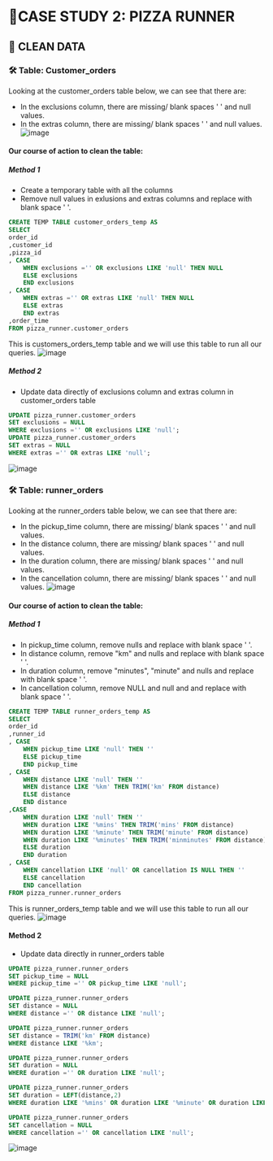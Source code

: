 # 🍕CASE STUDY 2: PIZZA RUNNER

## 🧰 CLEAN DATA
### 🛠 Table: Customer_orders
Looking at the customer_orders table below, we can see that there are:
- In the exclusions column, there are missing/ blank spaces ' ' and null values.
- In the extras column, there are missing/ blank spaces ' ' and null values.
![image](https://user-images.githubusercontent.com/81607668/129472388-86e60221-7107-4751-983f-4ab9d9ce75f0.png)
#### Our course of action to clean the table:
##### Method 1
- Create a temporary table with all the columns
- Remove null values in exlusions and extras columns and replace with blank space ' '.
``` sql
CREATE TEMP TABLE customer_orders_temp AS
SELECT
order_id
,customer_id
,pizza_id
, CASE 
	WHEN exclusions ='' OR exclusions LIKE 'null' THEN NULL
	ELSE exclusions
	END exclusions
, CASE 
	WHEN extras ='' OR extras LIKE 'null' THEN NULL
	ELSE extras
	END extras
,order_time
FROM pizza_runner.customer_orders
```
This is customers_orders_temp table and we will use this table to run all our queries.
![image](https://user-images.githubusercontent.com/81607668/129472551-fe3d90a0-1e8b-4f32-a2a7-2ecd3ac469ef.png)
##### Method 2
- Update data directly of exclusions column and extras column in customer_orders table
```sql
UPDATE pizza_runner.customer_orders
SET exclusions = NULL
WHERE exclusions ='' OR exclusions LIKE 'null';
UPDATE pizza_runner.customer_orders
SET extras = NULL
WHERE extras ='' OR extras LIKE 'null';
```
![image](https://user-images.githubusercontent.com/108972584/263035028-24f23d39-6fdf-47a5-963a-bb94541fe4c2.png)

### 🛠 Table: runner_orders
Looking at the runner_orders table below, we can see that there are:
- In the pickup_time column, there are missing/ blank spaces ' ' and null values.
- In the distance column, there are missing/ blank spaces ' ' and null values.
- In the duration column, there are missing/ blank spaces ' ' and null values.
- In the cancellation column, there are missing/ blank spaces ' ' and null values.
![image](https://user-images.githubusercontent.com/81607668/129472585-badae450-52d2-442e-9d50-e4d0d8fce83a.png)
#### Our course of action to clean the table:
##### Method 1
- In pickup_time column, remove nulls and replace with blank space ' '.
- In distance column, remove "km" and nulls and replace with blank space ' '.
- In duration column, remove "minutes", "minute" and nulls and replace with blank space ' '.
- In cancellation column, remove NULL and null and and replace with blank space ' '.
``` sql
CREATE TEMP TABLE runner_orders_temp AS
SELECT
order_id
,runner_id
, CASE 
	WHEN pickup_time LIKE 'null' THEN ''
	ELSE pickup_time
	END pickup_time
, CASE 
	WHEN distance LIKE 'null' THEN ''
	WHEN distance LIKE '%km' THEN TRIM('km' FROM distance)
	ELSE distance
	END distance
,CASE 
	WHEN duration LIKE 'null' THEN ''
	WHEN duration LIKE '%mins' THEN TRIM('mins' FROM distance)
	WHEN duration LIKE '%minute' THEN TRIM('minute' FROM distance) 
	WHEN duration LIKE '%minutes' THEN TRIM('minminutes' FROM distance)
	ELSE duration
	END duration
, CASE 
	WHEN cancellation LIKE 'null' OR cancellation IS NULL THEN ''
	ELSE cancellation
	END cancellation
FROM pizza_runner.runner_orders
```
This is runner_orders_temp table and we will use this table to run all our queries.
![image](https://user-images.githubusercontent.com/81607668/129472778-6403381d-6e30-4884-a011-737b1eff7379.png)
#### Method 2
- Update data directly in runner_orders table
```sql
UPDATE pizza_runner.runner_orders
SET pickup_time = NULL
WHERE pickup_time ='' OR pickup_time LIKE 'null';

UPDATE pizza_runner.runner_orders
SET distance = NULL
WHERE distance ='' OR distance LIKE 'null';

UPDATE pizza_runner.runner_orders
SET distance = TRIM('km' FROM distance)
WHERE distance LIKE '%km';

UPDATE pizza_runner.runner_orders
SET duration = NULL
WHERE duration ='' OR duration LIKE 'null';

UPDATE pizza_runner.runner_orders
SET duration = LEFT(distance,2)
WHERE duration LIKE '%mins' OR duration LIKE '%minute' OR duration LIKE '%minutes';

UPDATE pizza_runner.runner_orders
SET cancellation = NULL
WHERE cancellation ='' OR cancellation LIKE 'null';
```
![image](https://user-images.githubusercontent.com/108972584/263039255-104363c2-1517-493d-aaf3-ebbd745a2b17.png)
